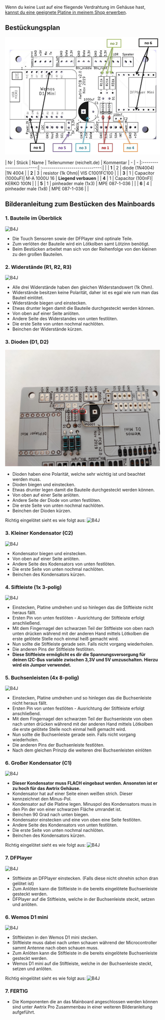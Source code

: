 Wenn du keine Lust auf eine fliegende Verdrahtung im Gehäuse hast, [kannst du eine geeignete Platine in meinem Shop erwerben](https://blueforcer.de/shop/).

## Bestückungsplan

![B4J](../assets/pcb.jpg)

| Nr | Stück | Name | Teilenummer (reichelt.de) | Kommentar
| -  | - |:------------------------:| :------------------------------:| |
| **1**  | 2 | diode (1N4004) |1N 4004 |
| **2**  | 3 | resistor (1k Ohm)| VIS C1001FC100 | |
| **3**  | 1 | Capacitor (1000uF)| M-A 1000U 16 | **Liegend verbauen** |
| **4**  | 1 | Capacitor (100nF)| KERKO 100N |  |
| **5**  | 1 | pinheader male (1x3) |  MPE 087-1-036 | |
| **6**  | 4 | pinheader male (1x8)  |  MPE 087-1-036 | | 

## Bilderanleitung zum Bestücken des Mainboards

### 1. Bauteile im Überblick
![B4J](../assets/manualPicture/mainboard/uebersicht.jpg)
- Die Touch Sensoren sowie der DFPlayer sind optinale Teile.
- Zum verlöten der Bauteile wird ein Lötkolben samt Lötzinn benötigt.
- Beim Bestücken arbeitet man sich von der Reihenfolge von den kleinen zu den großen Bauteilen.

### 2. Widerstände (R1, R2, R3)
![B4J](../assets/manualPicture/mainboard/widerstaende.jpg)
- Alle drei Widerstände haben den gleichen Widerstandswert (1k Ohm).
- Widerstände besitzen keine Polarität, daher ist es egal wie rum man das Bauteil einlötet.
- Widerstände biegen und einstecken.
- Etwas drunter legen damit die Bauteile durchgesteckt werden können.
- Von oben auf einer Seite anlöten.
- Andere Seite des Widerstandes von unten festlöten.
- Die erste Seite von unten nochmal nachlöten.
- Beinchen der Widerstände kürzen.

### 3. Dioden (D1, D2)
![B4J](../assets/manualPicture/mainboard/dioden.jpg)
- Dioden haben eine Polarität, welche sehr wichtig ist und beachtet werden muss.
- Dioden biegen und einstecken.
- Etwas drunter legen damit die Bauteile durchgesteckt werden können.
- Von oben auf einer Seite anlöten.
- Andere Seite der Diode von unten festlöten.
- Die erste Seite von unten nochmal nachlöten.
- Beinchen der Dioden kürzen.

Richtig eingelötet sieht es wie folgt aus:
![B4J](../assets/manualPicture/mainboard/dioden2.jpg)

### 3. Kleiner Kondensator (C2)
![B4J](../assets/manualPicture/mainboard/kleinerKondensator.jpg)
- Kondensator biegen und einstecken.
- Von oben auf einer Seite anlöten.
- Andere Seite des Kodensators von unten festlöten.
- Die erste Seite von unten nochmal nachlöten.
- Beinchen des Kondensators kürzen.

### 4. Siftleiste (1x 3-polig)
![B4J](../assets/manualPicture/mainboard/stiftleiste3pol.jpg)
- Einstecken, Platine umdrehen und so hinlegen das die Stiftleiste nicht heraus fällt.
- Ersten Pin von unten festlöten - Ausrichtung der Stiftleiste erfolgt anschließend.
- Mit dem Fingernagel den schwarzen Teil der Stiftleiste von oben nach unten drücken während mit der anderen Hand mittels Lötkolben die erste gelötete Stelle noch einmal heiß gemacht wird.
- Nun sollte die Stiftleiste gerade sein. Falls nicht vorgang wiederholen.
- Die anderen Pins der Stiftleiste festlöten.
- **Diese Stiftleiste ermöglicht es dir die Spannungsversorgung für deinen I2C-Bus variable zwischen 3,3V und 5V umzuschalten. Hierzu wird ein Jumper verwendet.**

### 5. Buchsenleisten (4x 8-polig)
![B4J](../assets/manualPicture/mainboard/buchsenleiste.jpg)
- Einstecken, Platine umdrehen und so hinlegen das die Buchsenleiste nicht heraus fällt.
- Ersten Pin von unten festlöten - Ausrichtung der Stiftleiste erfolgt anschließend.
- Mit dem Fingernagel den schwarzen Teil der Buchsenleiste von oben nach unten drücken während mit der anderen Hand mittels Lötkolben die erste gelötete Stelle noch einmal heiß gemacht wird.
- Nun sollte die Buchsenleiste gerade sein. Falls nicht vorgang wiederholen.
- Die anderen Pins der Buchsenleiste festlöten.
- Nach dem gleichen Prinzip die weiteren drei Buchsenleisten einlöten

### 6. Großer Kondensator (C1)
![B4J](../assets/manualPicture/mainboard/groesserKondensator.jpg)
- **Dieser Kondensator muss FLACH eingebaut werden. Ansonsten ist er zu hoch für das Awtrix Gehäuse.**
- Kondensator hat auf einer Seite einen weißen strich. Dieser kennzeichnet den Minus-Pol.
- Kondensator auf die Platine legen. Minuspol des Kondensators muss in den Pin der von einer schwarzen Fläche umrandet ist.
- Beinchen 90 Grad nach unten biegen.
- Kondensator einstecken und eine von oben eine Seite festlöten.
- Andere Seite des Kondensators von unten festlöten.
- Die erste Seite von unten nochmal nachlöten.
- Beinchen des Kondensators kürzen.

Richtig eingelötet sieht es wie folgt aus:
![B4J](../assets/manualPicture/mainboard/groesserKondensator2.jpg)

### 7. DFPlayer
![B4J](../assets/manualPicture/mainboard/dfPlayer.jpg)
- Stiftleiste an DFPlayer einstecken. (Falls diese nicht ohnehin schon dran gelötet ist)
- Zum Anlöten kann die Stiftleiste in die bereits eingelötete Buchsenleiste gesteckt werden.
- DFPlayer auf die Stiftleiste, welche in der Buchsenleiste steckt, setzen und anlöten.

### 6. Wemos D1 mini
![B4J](../assets/manualPicture/mainboard/wemos.jpg)
- Stiftleisten in den Wemos D1 mini stecken.
- Stiftleiste muss dabei nach unten schauen während der Microcontroller sammt Antenne nach oben schauen muss.
- Zum Anlöten kann die Stiftleiste in die bereits eingelötete Buchsenleiste gesteckt werden.
- Wemos D1 mini auf die Stiftleiste, welche in der Buchsenleiste steckt, setzen und anlöten.

Richtig eingelötet sieht es wie folgt aus:
![B4J](../assets/manualPicture/mainboard/wemos2.jpg)

### 7. FERTIG
- Die Komponenten die an das Mainboard angeschlossen werden können sind unter Awtrix Pro Zusammenbau in einer weiteren Bilderanleitung aufgeführt.